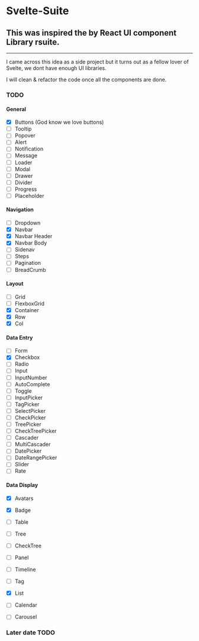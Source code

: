 # Svelte-Suite
## This was inspired the by React UI component Library rsuite.
***

I came across this idea as a side project but it turns out as a fellow lover of Svelte, we dont have enough UI libraries.

I will clean & refactor the code once all the components are done.

### TODO

#### General

- [x] Buttons (God know we love buttons)  
- [ ] Tooltip  
- [ ] Popover  
- [ ] Alert  
- [ ] Notification
- [ ] Message 
- [ ] Loader 
- [ ] Modal 
- [ ] Drawer 
- [ ] Divider 
- [ ] Progress 
- [ ] Placeholder 

#### Navigation
- [ ] Dropdown 
- [x] Navbar 
- [x] Navbar Header
- [x] Navbar Body
- [ ] Sidenav 
- [ ] Steps 
- [ ] Pagination 
- [ ] BreadCrumb 

#### Layout
- [ ] Grid 
- [ ] FlexboxGrid 
- [x] Container 
- [x] Row
- [x] Col

#### Data Entry
- [ ] Form  
- [x] Checkbox 
- [ ] Radio 
- [ ] Input 
- [ ] InputNumber 
- [ ] AutoComplete 
- [ ] Toggle 
- [ ] InputPicker 
- [ ] TagPicker
- [ ] SelectPicker 
- [ ] CheckPicker
- [ ] TreePicker 
- [ ] CheckTreePicker 
- [ ] Cascader
- [ ] MultiCascader
- [ ] DatePicker
- [ ] DateRangePicker
- [ ] Slider
- [ ] Rate

#### Data Display
- [x] Avatars
- [x] Badge
- [ ] Table
- [ ] Tree
- [ ] CheckTree
- [ ] Panel
- [ ] Timeline
- [ ] Tag
- [x] List
- [ ] Calendar
- [ ] Carousel




### Later date TODO
